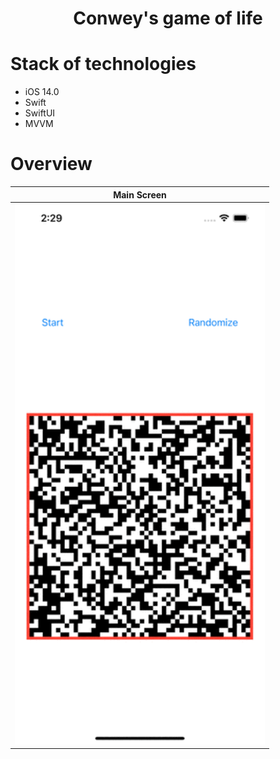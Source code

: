 <h1 align="center">Conwey's game of life</h1>

# Stack of technologies

* iOS 14.0
* Swift
* SwiftUI
* MVVM

# Overview

<table>
    <thead>
        <tr>
            <th>Main Screen</th>
        </tr>
    </thead>
    <tbody>
        <tr>
            <td>
                <img width="400" src="Resources/MainScreenConweysGameOfLife.gif">
            </td>
        </tr>
    </tbody>
</table>


